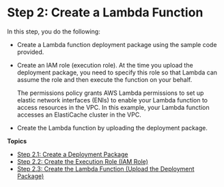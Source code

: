 # Step 2: Create a Lambda Function<a name="vpc-ec-create-lambda-function"></a>

In this step, you do the following:
+ Create a Lambda function deployment package using the sample code provided\. 
+ Create an IAM role \(execution role\)\. At the time you upload the deployment package, you need to specify this role so that Lambda can assume the role and then execute the function on your behalf\. 

  The permissions policy grants AWS Lambda permissions to set up elastic network interfaces \(ENIs\) to enable your Lambda function to access resources in the VPC\. In this example, your Lambda function accesses an ElastiCache cluster in the VPC\.
+ Create the Lambda function by uploading the deployment package\. 

**Topics**
+ [Step 2\.1: Create a Deployment Package](vpc-ec-deployment-pkg.md)
+ [Step 2\.2: Create the Execution Role \(IAM Role\)](vpc-ec-create-iam-role.md)
+ [Step 2\.3: Create the Lambda Function \(Upload the Deployment Package\)](vpc-ec-upload-deployment-pkg.md)